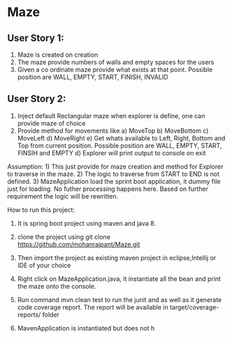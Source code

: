 # Maze

User Story 1:
-------------

1) Maze is created on creation
2) The maze provide  numbers of walls and empty spaces for the users
3) Given a co ordinate maze provide what exists at that point.
	Possible position are
		WALL, EMPTY, START, FINISH, INVALID

User Story 2:
-------------

1) Inject default Rectangular maze when explorer is define, one can provide maze of choice
2) Provide method for movements like
	a) MoveTop
	b) MoveBottom
	c) MoveLeft
	d) MoveRight
	e) Get whats available to Left, Right, Bottom and Top from current position. Possible position are
		WALL, EMPTY, START, FINSIH and EMPTY
	d) Explorer will print output to console on exit

Assumption: 
	1) This just provide for maze creation and method for Explorer to traverse in the maze.
	2) The logic to traverse from START to END is not defined.
	3) MazeApplication load the sprint boot application, it dummy file just for loading. No futher processing
		happens here. Based on further requirement the logic will be rewritten.
	
	
How to run this project:

1) It is spring boot project using maven and java 8.
2) clone the project using git clone https://github.com/mohanrajpant/Maze.git
3) Then import the project as existing maven project in eclipse,Intellij or IDE of your choice
3) Right click on MazeApplication.java, it instantiate all the bean and print the maze onto the console.

4) Run command mvn clean test to run the junit and as well as it generate code coverage report. The report will be available in target/coverage-reports/ folder


2) MavenApplication is instantiated but does not h